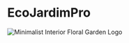 # EcoJardimPro
![Minimalist Interior Floral Garden Logo](https://github.com/LeoPedroza98/EcoJardimPro/assets/49344443/e8b4b15d-6a43-47f2-8723-32afe695e651)
